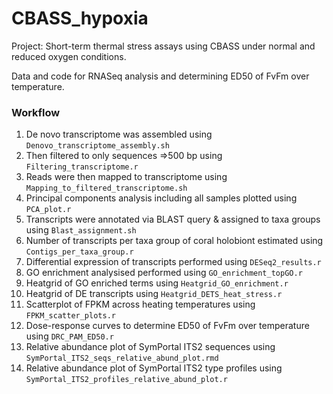 # CBASS_hypoxia

Project: Short-term thermal stress assays using CBASS under normal and reduced oxygen conditions.

Data and code for RNASeq analysis and determining ED50 of FvFm over temperature.

### Workflow

1.	De novo transcriptome was assembled using `Denovo_transcriptome_assembly.sh`
2.	Then filtered to only sequences =>500 bp using `Filtering_transcriptome.r`
3.	Reads were then mapped to transcriptome using `Mapping_to_filtered_transcriptome.sh`
4.	Principal components analysis including all samples plotted using `PCA_plot.r`
5.	Transcripts were annotated via BLAST query & assigned to taxa groups using `Blast_assignment.sh`
6.	Number of transcripts per taxa group of coral holobiont estimated using `Contigs_per_taxa_group.r`
7.	Differential expression of transcripts performed using `DESeq2_results.r`
8.	GO enrichment analysised performed using `GO_enrichment_topGO.r`
9.	Heatgrid of GO enriched terms using `Heatgrid_GO_enrichment.r`
10.	Heatgrid of DE transcripts using `Heatgrid_DETS_heat_stress.r`
11.	Scatterplot of FPKM across heating temperatures using `FPKM_scatter_plots.r`
12. Dose-response curves to determine ED50 of FvFm over temperature using `DRC_PAM_ED50.r`
13. Relative abundance plot of SymPortal ITS2 sequences using `SymPortal_ITS2_seqs_relative_abund_plot.rmd`
14. Relative abundance plot of SymPortal ITS2 type profiles using `SymPortal_ITS2_profiles_relative_abund_plot.r`
